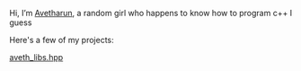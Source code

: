 Hi, I’m [Avetharun](https://github.com/avetharun), a random girl who happens to know how to program c++ I guess

Here's a few of my projects:

[aveth_libs.hpp](https://github.com/avetharun/avetharun/blob/main/aveth_libs.hpp)
